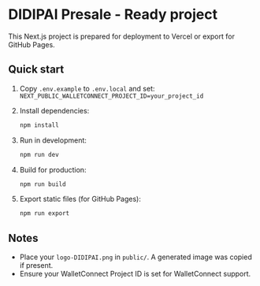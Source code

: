 # DIDIPAI Presale - Ready project

This Next.js project is prepared for deployment to Vercel or export for GitHub Pages.

## Quick start

1. Copy `.env.example` to `.env.local` and set:
   `NEXT_PUBLIC_WALLETCONNECT_PROJECT_ID=your_project_id`

2. Install dependencies:
   ```bash
   npm install
   ```

3. Run in development:
   ```bash
   npm run dev
   ```

4. Build for production:
   ```bash
   npm run build
   ```

5. Export static files (for GitHub Pages):
   ```bash
   npm run export
   ```

## Notes

- Place your `logo-DIDIPAI.png` in `public/`. A generated image was copied if present.
- Ensure your WalletConnect Project ID is set for WalletConnect support.
